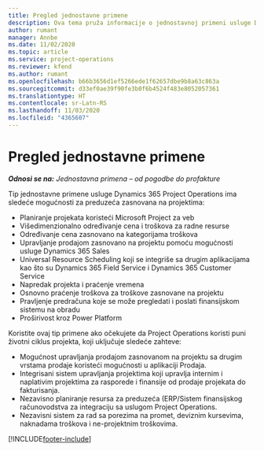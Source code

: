 ```yaml
---
title: Pregled jednostavne primene
description: Ova tema pruža informacije o jednostavnoj primeni usluge Dynamics 365 Project Operations.
author: rumant
manager: Annbe
ms.date: 11/02/2020
ms.topic: article
ms.service: project-operations
ms.reviewer: kfend
ms.author: rumant
ms.openlocfilehash: b66b3656d1ef5266ede1f62657dbe9b8a63c863a
ms.sourcegitcommit: d33ef0ae39f90fe3b0f6b4524f483e8052057361
ms.translationtype: HT
ms.contentlocale: sr-Latn-RS
ms.lasthandoff: 11/03/2020
ms.locfileid: "4365607"
---
```

# <a name="lite-deployment-overview"></a>Pregled jednostavne primene

_**Odnosi se na:** Jednostavna primena – od pogodbe do profakture_

Tip jednostavne primene usluge Dynamics 365 Project Operations ima sledeće mogućnosti za preduzeća zasnovana na projektima:

- Planiranje projekata koristeći Microsoft Project za veb
- Višedimenzionalno određivanje cena i troškova za radne resurse
- Određivanje cena zasnovano na kategorijama troškova
- Upravljanje prodajom zasnovano na projektu pomoću mogućnosti usluge Dynamics 365 Sales
- Universal Resource Scheduling koji se integriše sa drugim aplikacijama kao što su Dynamics 365 Field Service i Dynamics 365 Customer Service
- Napredak projekta i praćenje vremena
- Osnovno praćenje troškova za troškove zasnovane na projektu
- Pravljenje predračuna koje se može pregledati i poslati finansijskom sistemu na obradu
- Proširivost kroz Power Platform

Koristite ovaj tip primene ako očekujete da Project Operations koristi puni životni ciklus projekta, koji uključuje sledeće zahteve:

- Mogućnost upravljanja prodajom zasnovanom na projektu sa drugim vrstama prodaje koristeći mogućnosti u aplikaciji Prodaja.
- Integrisani sistem upravljanja projektima koji upravlja internim i naplativim projektima za rasporede i finansije od prodaje projekata do fakturisanja.
- Nezavisno planiranje resursa za preduzeća (ERP/Sistem finansijskog računovodstva za integraciju sa uslugom Project Operations.
- Nezavisni sistem za rad sa porezima na promet, deviznim kursevima, naknadama troškova i ne-projektnim troškovima.


[!INCLUDE[footer-include](../includes/footer-banner.md)]